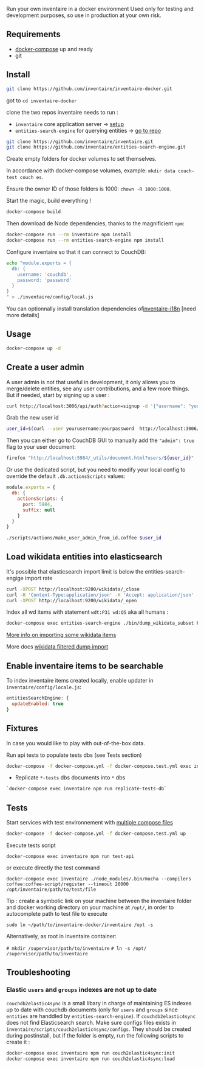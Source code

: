 Run your own inventaire in a docker environment
Used only for testing and development purposes, so use in production at your own risk.

## Requirements

- [docker-compose](https://docs.docker.com/compose/gettingstarted/) up and ready
- git

## Install

```bash
git clone https://github.com/inventaire/inventaire-docker.git
```

got to `cd inventaire-docker`

clone the two repos inventaire needs to run :

 - `inventaire` core application server -> [setup](https://github.com/inventaire/inventaire#installation)
 - `entities-search-engine` for querying entities -> [go to repo](https://github.com/inventaire/entities-search-engine)

```bash
git clone https://github.com/inventaire/inventaire.git
git clone https://github.com/inventaire/entities-search-engine.git
```


Create empty folders for docker volumes to set themselves.

In accordance with docker-compose volumes, example: `mkdir data couch-test couch es`.

Ensure the owner ID of those folders is 1000: `chown -R 1000:1000`.

Start the magic, build everything !

```bash
docker-compose build
```

Then download de Node dependencies, thanks to the magnificient `npm`:

```bash
docker-compose run --rm inventaire npm install
docker-compose run --rm entities-search-engine npm install
```

Configure inventaire so that it can connect to CouchDB:

```bash
echo "module.exports = {
  db: {
    username: 'couchdb',
    password: 'password'
  }
}
" > ./inventaire/config/local.js
```

You can optionnally install translation dependencies of[inventaire-i18n](https://github.com/inventaire/inventaire-i18n/) [need more details]

## Usage

```bash
docker-compose up -d
```

## Create a user admin

A user admin is not that useful in development, it only allows you to merge/delete entities, see any user contributions, and a few more things. But if needed, start by signing up a user :

```bash
curl http://localhost:3006/api/auth?action=signup -d '{"username": "yourusername", "password": "yourpassword", "email":"some+email@example.org"}'
```

Grab the new user id

```bash
user_id=$(curl --user yourusername:yourpassword  http://localhost:3006/api/user | jq -r '._id')
```

Then you can either go to CouchDB GUI to manually add the `"admin": true` flag to your user document:

```sh
firefox "http://localhost:5984/_utils/document.html?users/${user_id}"
```

Or use the dedicated script, but you need to modify your local config to override the default `.db.actionsScripts` values:

```js
module.exports = {
  db: {
    actionsScripts: {
      port: 5984,
      suffix: null
    }
  }
}
```

```sh
./scripts/actions/make_user_admin_from_id.coffee $user_id
```

## Load wikidata entities into elasticsearch

It's possible that elasticsearch import limit is below the entities-search-engige import rate

```bash
curl -XPOST http://localhost:9200/wikidata/_close
curl -H 'Content-Type:application/json' -H 'Accept: application/json' -XPUT http://localhost:9200/wikidata/_settings -d '{"index.mapping.total_fields.limit": 20000}'
curl -XPOST http://localhost:9200/wikidata/_open
```

Index all wd items with statement `wdt:P31 wd:Q5` aka all humans :

```bash
docker-compose exec entities-search-engine ./bin/dump_wikidata_subset P31:Q5 humans
```

[More info on importing some wikidata items](https://github.com/inventaire/inventaire-deploy/install_entities_search_engine)

More docs [wikidata filtered dump import](https://github.com/inventaire/entities-search-engine/blob/master/docs/wikidata_filtered_dump_import.mdFv)

## Enable inventaire items to be searchable

To index inventaire items created locally, enable updater in `inventaire/config/locale.js`:

```js
entitiesSearchEngine: {
  updateEnabled: true
}
```

## Fixtures

In case you would like to play with out-of-the-box data.

Run api tests to populate tests dbs (see Tests section)

```bash
docker-compose -f docker-compose.yml -f docker-compose.test.yml exec inventaire npm run test-api
```

- Replicate `*-tests` dbs documents into `*` dbs

```bash
`docker-compose exec inventaire npm run replicate-tests-db`
```

## Tests

Start services with test environnement with [multiple compose files](https://docs.docker.com/compose/extends/#understanding-multiple-compose-files)

```bash
docker-compose -f docker-compose.yml -f docker-compose.test.yml up
```

Execute tests script

`docker-compose exec inventaire npm run test-api`

or execute directly the test command

`docker-compose exec inventaire ./node_modules/.bin/mocha --compilers coffee:coffee-script/register --timeout 20000 /opt/inventaire/path/to/test/file`

Tip : create a symbolic link on your machine between the inventaire folder and docker working directory on your machine at `/opt/`, in order to autocomplete path to test file to execute

`sudo ln ~/path/to/inventaire-docker/inventaire /opt -s`

Alternatively, as root in inventaire container: 

`# mkdir /supervisor/path/to/inventaire`
`# ln -s /opt/ /supervisor/path/to/inventaire`

## Troubleshooting

### Elastic `users` and `groups` indexes are not up to date

`couchdb2elastic4sync` is a small libary in charge of maintaining ES indexes up to date with couchdb documents (only for `users` and `groups` since `entities` are handdled by `entities-search-engine`). If `couchdb2elastic4sync` does not find Elasticsearch search. Make sure configs files exists in `inventaire/scripts/couch2elastic4sync/configs`. They should be created during postinstall, but if the folder is empty, run the following scripts to create it :

```bash
docker-compose exec inventaire npm run couch2elastic4sync:init
docker-compose exec inventaire npm run couch2elastic4sync:load
```
